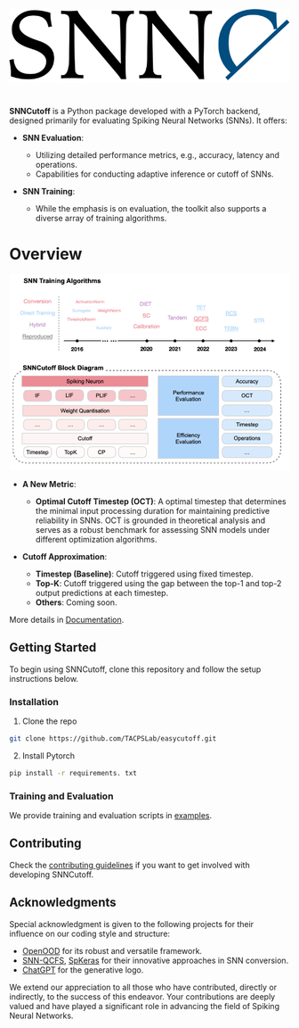 <div align="center">
  <picture>
    <source media="(prefers-color-scheme: dark)" srcset="../docs/_static/logo_dark.svg" width="700">
    <img alt="Text changing depending on mode. Light: 'So light!' Dark: 'So dark!'" src="../docs/_static/logo_light.svg"  width="700">
  </picture>
</div>

#

**SNNCutoff** is a Python package developed with a PyTorch backend, designed primarily for evaluating Spiking Neural Networks (SNNs). It offers:

- **SNN Evaluation**:
  - Utilizing detailed performance metrics, e.g., accuracy, latency and operations.
  - Capabilities for conducting adaptive inference or cutoff of SNNs.

- **SNN Training**:
  - While the emphasis is on evaluation, the toolkit also supports a diverse array of training algorithms.

# Overview 

<p align="center">
<img src="../docs/_static/framework.png" width="800">
</p>

- **A New Metric**:
  - **Optimal Cutoff Timestep (OCT)**: A optimal timestep that determines the minimal input processing duration for maintaining predictive reliability in SNNs. OCT is grounded in theoretical analysis and serves as a robust benchmark for assessing SNN models under different optimization algorithms.

- **Cutoff Approximation**:
  - **Timestep (Baseline)**: Cutoff triggered using fixed timestep. 
  - **Top-K**: Cutoff triggered using the gap between the top-1 and top-2 output predictions at each timestep. 
  - **Others**: Coming soon. 

More details in [Documentation](https://dengyu-wu.github.io/snncutoff/).

<!-- GETTING STARTED -->
## Getting Started
To begin using SNNCutoff, clone this repository and follow the setup instructions below. 

### Installation

1. Clone the repo
```sh
git clone https://github.com/TACPSLab/easycutoff.git
```

2. Install Pytorch
```sh
pip install -r requirements. txt 
``` 

### Training and Evaluation 
We provide training and evaluation scripts in [examples](/examples). 

## Contributing

Check the [contributing guidelines](./contributing.md) if you want to get involved with developing SNNCutoff.

## Acknowledgments
Special acknowledgment is given to the following projects for their influence on our coding style and structure:

- [OpenOOD](https://github.com/Jingkang50/OpenOOD) for its robust and versatile framework.
- [SNN-QCFS](https://github.com/putshua/SNN_conversion_QCFS), [SpKeras](https://github.com/Dengyu-Wu/spkeras)  for their innovative approaches in SNN conversion.
- [ChatGPT](https://chat.openai.com/auth/login) for the generative logo.

We extend our appreciation to all those who have contributed, directly or indirectly, to the success of this endeavor. Your contributions are deeply valued and have played a significant role in advancing the field of Spiking Neural Networks.




